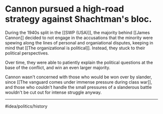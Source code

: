 # Cannon pursued a high-road strategy against Shachtman's bloc. 
During the 1940s split in the [[SWP (USA)]], the majority behind [[James Cannon]] decided to not engage in the accusations that the minority were spewing along the lines of personal and organiational disputes, keeping in mind that [[The organizational is political]]. Instead, they stuck to their political perspectives. 

Over time, they were able to patiently explain the political questions at the base of the conflict, and win an even larger majority. 

Cannon wasn't concerned with those who would be won over by slander, since [[The vanguard comes under immense pressure during class war]], and those who couldn't handle the small pressures of a slanderous battle wouldn't be cut out for intense struggle anyway. 

---
#idea/politics/history 